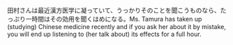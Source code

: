 <tr><td>田村さんは最近漢方医学に凝っていて、うっかりそのことを聞こうものなら、たっぷり一時間はその効用を聞くはめになる。<td><tr><tr><td>Ms. Tamura has taken up (studying) Chinese medicine recently and if you ask her about it by mistake, you will end up listening to (her talk about) its effects for a full hour.<td><tr></table>

